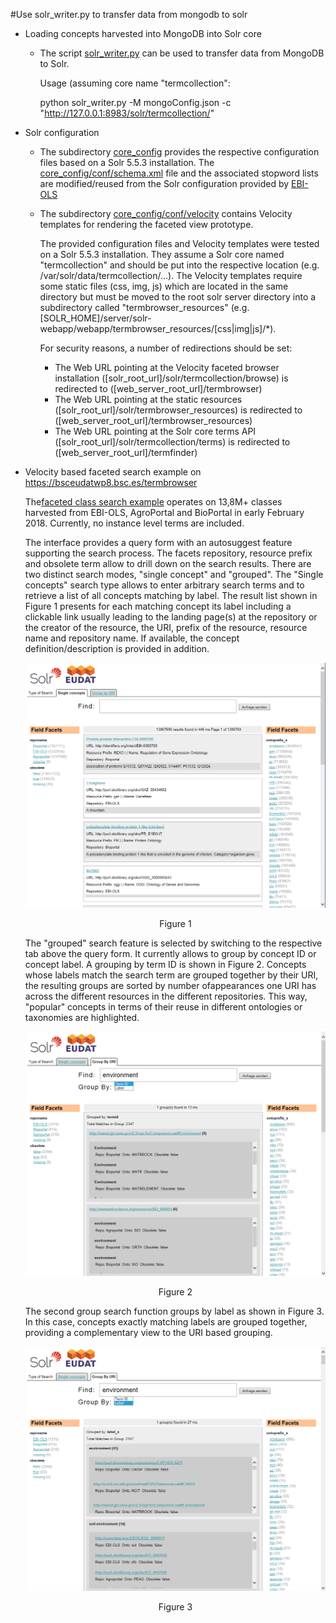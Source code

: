 
#Use solr_writer.py to transfer data from mongodb to solr

* Loading concepts harvested into MongoDB into Solr core

    * The script [solr_writer.py](solr_writer.py) can be used to transfer data from MongoDB to Solr.
 
      Usage (assuming core name "termcollection":

      python solr_writer.py -M mongoConfig.json -c "http://127.0.0.1:8983/solr/termcollection/"

* Solr configuration

    * The subdirectory [core_config](core_config) provides the respective configuration files based on a Solr 5.5.3 installation. The [core_config/conf/schema.xml](solr/core_config/conf/schema.xml) file and the associated stopword lists are modified/reused from the Solr configuration provided by [EBI-OLS](https://github.com/EBISPOT/OLS/tree/master/ols-solr/src/main/solr-5-config/ontology/conf)

    *  The subdirectory [core_config/conf/velocity](core_config/conf/velocity) contains Velocity templates for rendering the faceted view prototype.

        The provided configuration files and Velocity templates were tested on a Solr 5.5.3 installation. They assume a Solr core named "termcollection" and should be put into the respective location (e.g. /var/solr/data/termcollection/...). The Velocity templates require some static files (css, img, js) which are located in the same directory but must be moved to the root solr server directory into a subdirectory called "termbrowser_resources" (e.g. [SOLR_HOME]/server/solr-webapp/webapp/termbrowser_resources/[css|img|js]/*).

        For security reasons, a number of redirections should be set:

        * The Web URL pointing at the Velocity faceted browser installation ([solr_root_url]/solr/termcollection/browse) is redirected to ([web_server_root_url]/termbrowser)
        * The Web URL pointing at the static resources ([solr_root_url]/solr/termbrowser_resources) is redirected to ([web_server_root_url]/termbrowser_resources)
        * The Web URL pointing at the Solr core terms API ([solr_root_url]/solr/termcollection/terms) is redirected to ([web_server_root_url]/termfinder)


* Velocity based faceted search example on https://bsceudatwp8.bsc.es/termbrowser

    The[faceted class search example](https://bsceudatwp8.bsc.es/termbrowser) operates on 13,8M+ classes harvested from EBI-OLS, AgroPortal and BioPortal in early February 2018. Currently, no instance level terms are included.

    The interface provides a query form with an autosuggest feature supporting the search process. The facets repository, resource prefix and obsolete term allow to drill down on the search results. There are two distinct search modes, "single concept" and "grouped". The "Single concepts" search type allows to enter arbitrary search terms and to retrieve a list of all concepts matching by label. The result list shown in Figure 1 presents for each matching concept its label including a clickable link usually leading to the landing page(s) at the repository or the creator of the resource, the URI, prefix of the resource, resource name and repository name. If available, the concept definition/description is provided in addition.

    <p align="center">
    <img src="https://raw.githubusercontent.com/EUDAT-SLS/eudat_ols_aggregator/28a66a91fbadb72324462803f506d212c472a696/images/solr_single_empty.PNG" width="800"/>
    </p>
    <p align="center">
    Figure 1
    </p>

    The "grouped" search feature is selected by switching to the respective tab above the query form. It currently allows to group by concept ID or concept label. A grouping by term ID is shown in Figure 2. Concepts whose labels match the search term are grouped together by their URI, the resulting groups are sorted by number ofappearances one URI has across the different resources in the different repositories. This way, "popular" concepts in terms of their reuse in different ontologies or taxonomies are highlighted. 

   <p align="center">
    <img src="https://github.com/EUDAT-SLS/eudat_ols_aggregator/blob/28a66a91fbadb72324462803f506d212c472a696/images/solr_group_environment_uri.PNG" width="800"/>
    </p>
    <p align="center">
    Figure 2
    </p>

   The second group search function groups by label as shown in Figure 3. In this case, concepts exactly matching labels are grouped together, providing a complementary view to the URI based grouping.

   <p align="center">
    <img src="https://raw.githubusercontent.com/EUDAT-SLS/eudat_ols_aggregator/28a66a91fbadb72324462803f506d212c472a696/images/solr_group_environment_label.PNG" width="800"/>
    </p>
    <p align="center">
    Figure 3 
    </p>



   


